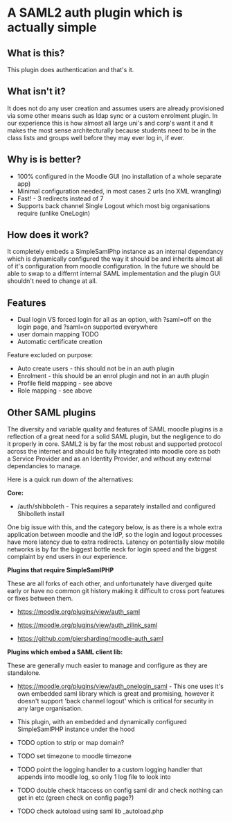 A SAML2 auth plugin which is actually simple
============================================

What is this?
-------------

This plugin does authentication and that's it.

What isn't it?
--------------

It does not do any user creation and assumes users are already provisioned
via some other means such as ldap sync or a custom enrolment plugin. In our
experience this is how almost all large uni's and corp's want it and it makes
the most sense architecturally because students need to be in the class lists
and groups well before they may ever log in, if ever.

Why is is better?
-----------------

* 100% configured in the Moodle GUI (no installation of a whole separate app)
* Minimal configuration needed, in most cases 2 urls (no XML wrangling)
* Fast! - 3 redirects instead of 7
* Supports back channel Single Logout which most big organisations require (unlike OneLogin)

How does it work?
-----------------

It completely embeds a SimpleSamlPhp instance as an internal dependancy which
is dynamically configured the way it should be and inherits almost all of it's
configuration from moodle configuration. In the future we should be able to
swap to a differnt internal SAML implementation and the plugin GUI shouldn't
need to change at all.

Features
--------

* Dual login VS forced login for all as an option, with ?saml=off on the login page, and ?saml=on supported everywhere
* user domain mapping TODO
* Automatic certificate creation

Feature excluded on purpose:

* Auto create users - this should not be in an auth plugin
* Enrolment - this should be an enrol plugin and not in an auth plugin
* Profile field mapping - see above
* Role mapping - see above

Other SAML plugins
------------------

The diversity and variable quality and features of SAML moodle plugins is a
reflection of a great need for a solid SAML plugin, but the negligence to do
it properly in core. SAML2 is by far the most robust and supported protocol
across the internet and should be fully integrated into moodle core as both
a Service Provider and as an Identity Provider, and without any external
dependancies to manage.

Here is a quick run down of the alternatives:

**Core:**

* /auth/shibboleth - This requires a separately installed and configured
  Shibolleth install

One big issue with this, and the category below, is as there is a whole extra
application between moodle and the IdP, so the login and logout processes have
more latency due to extra redirects. Latency on potentially slow mobile
networks is by far the biggest bottle neck for login speed and the biggest
complaint by end users in our experience.

**Plugins that require SimpleSamlPHP**

These are all forks of each other, and unfortunately have diverged quite early
or have no common git history making it difficult to cross port features or
fixes between them.

* https://moodle.org/plugins/view/auth_saml

* https://moodle.org/plugins/view/auth_zilink_saml

* https://github.com/piersharding/moodle-auth_saml

**Plugins which embed a SAML client lib:**

These are generally much easier to manage and configure as they are standalone.

* https://moodle.org/plugins/view/auth_onelogin_saml - This one uses it's own
  embedded saml library which is great and promising, however it doesn't support
  'back channel logout' which is critical for security in any large organisation.

* This plugin, with an embedded and dynamically configured SimpleSamlPHP
  instance under the hood

* TODO option to strip or map domain?
* TODO set timezone to moodle timezone
* TODO point the logging handler to a custom logging handler that appends into moodle log, so only 1 log file to look into

* TODO double check htaccess on config saml dir and check nothing can get in etc (green check on config page?)
* TODO check autoload using saml lib _autoload.php

